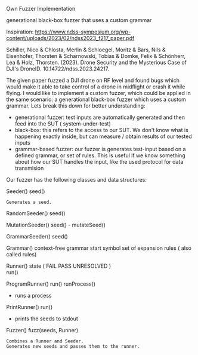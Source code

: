Own Fuzzer Implementation

generational black-box fuzzer that uses a custom grammar

Inspiration: https://www.ndss-symposium.org/wp-content/uploads/2023/02/ndss2023_f217_paper.pdf

Schiller, Nico & Chlosta, Merlin & Schloegel, Moritz & Bars, Nils & Eisenhofer, Thorsten & Scharnowski, Tobias & Domke, Felix & Schönherr, Lea & Holz, Thorsten. (2023). Drone Security and the Mysterious Case of DJI's DroneID. 10.14722/ndss.2023.24217. 

The given paper fuzzed a DJI drone on RF level and found bugs which would make it able to take control of a drone in midflight or crash it while flying.
I would like to implement a custom fuzzer, which could be applied in the same scenario: a generational black-box fuzzer which uses a custom grammar.
Lets break this down for better understanding:
- generational fuzzer: test inputs are automatically generated and then feed into the SUT ( system-under-test)
- black-box: this refers to the access to our SUT. We don't know what is happening exactly inside, but can measure / obtain results of our tested inputs
- grammar-based fuzzer: our fuzzer is generates test-input based on a defined grammar, or set of rules. This is useful if we know something about how our SUT handles the input, like the used protocol for data transmision


Our fuzzer has the following classes and data structures:

Seeder()
    seed()

    Generates a seed.

RandomSeeder()
    seed()

MutationSeeder()
    seed()
    - mutateSeed()

GrammarSeeder()
    seed()

Grammar()
    context-free grammar
    start symbol
    set of expansion rules ( also called rules)
    



Runner()
    state (
        FAIL
        PASS
        UNRESOLVED
    )    
    run()

ProgramRunner()
    run()
    runProcess()
- runs a process

PrintRunner()
    run()
- prints the seeds to stdout


Fuzzer()
    fuzz(seeds, Runner)

    Combines a Runner and Seeder.
    Generates new seeds and passes them to the runner.



